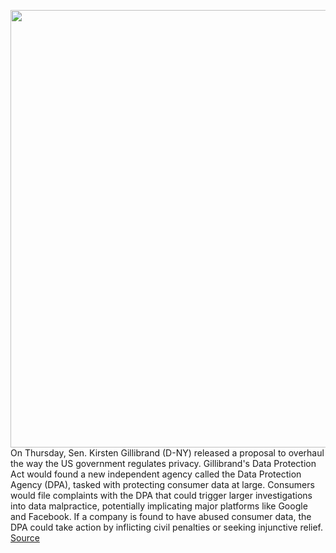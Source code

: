 <img src='https://cdn.vox-cdn.com/thumbor/ek_F3o7ic5Zcl1rdDub-Cj25NCM=/0x0:3464x2708/1200x800/filters:focal(1455x1077:2009x1631)/cdn.vox-cdn.com/uploads/chorus_image/image/66305632/1197621129.jpg.0.jpg' width='700px' /><br/>
On Thursday, Sen. Kirsten Gillibrand (D-NY) released a proposal to overhaul the way the US government regulates privacy. Gillibrand's Data Protection Act would found a new independent agency called the Data Protection Agency (DPA), tasked with protecting consumer data at large. Consumers would file complaints with the DPA that could trigger larger investigations into data malpractice, potentially implicating major platforms like Google and Facebook. If a company is found to have abused consumer data, the DPA could take action by inflicting civil penalties or seeking injunctive relief.
<a href='https://www.theverge.com/2020/2/13/21135231/kirsten-gillibrand-facebook-google-data-protection-agency-privacy-big-tech'> Source <a/>